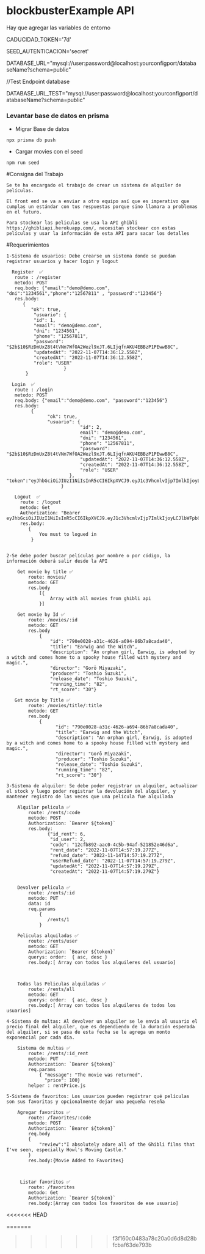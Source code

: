 # blockbusterExample API
Hay que agregar las variables de entorno

CADUCIDAD_TOKEN='7d'

SEED_AUTENTICACION='secret'

DATABASE_URL="mysql://user:password@localhost:yourconfigport/databaseName?schema=public"

//Test Endpoint database

DATABASE_URL_TEST="mysql://user:password@localhost:yourconfigport/databaseName?schema=public"

### Levantar base de datos en prisma


* Migrar Base de datos
```
npx prisma db push
```
* Cargar movies con el seed
```
npm run seed
```

#Consigna del Trabajo
   
    Se te ha encargado el trabajo de crear un sistema de alquiler de películas. 
    
    El front end se va a enviar a otro equipo así que es imperativo que cumplas un estándar con tus respuestas porque sino llamara a problemas en el futuro.

    Para stockear las peliculas se usa la API ghibli https://ghibliapi.herokuapp.com/, necesitan stockear con estas películas y usar la información de esta API para sacar los detalles

#Requerimientos

    1-Sistema de usuarios: Debe crearse un sistema donde se puedan registrar usuarios y hacer login y logout 

      Register  ✅
       route : /register
       metodo: POST 
       req.body: {"email":"demo@demo.com", "dni":"1234561","phone":"12567811" , "password":"123456"}
       res.body:
          {
             "ok": true,
              "usuario": {
              "id": 1,
              "email": "demo@demo.com",
              "dni": "1234561",
              "phone": "12567811",
              "password": "$2b$10$RzDmUxZ8t4tVNn7WfOA2Wezl9xJT.6LIjqfnAKU4EBBzP1PEwwB8C",
              "updatedAt": "2022-11-07T14:36:12.558Z",
              "createdAt": "2022-11-07T14:36:12.558Z",
              "role": "USER"
                         }
           }

      Login  ✅
       route : /login
       metodo: POST
       req.body: {"email":"demo@demo.com", "password":"123456"}
       res.body:
             {
                   "ok": true,
                   "usuario": {
                               "id": 2,
                               email": "demo@demo.com",
                               "dni": "1234561",
                               "phone": "12567811",
                               "password": "$2b$10$RzDmUxZ8t4tVNn7WfOA2Wezl9xJT.6LIjqfnAKU4EBBzP1PEwwB8C",
                               "updatedAt": "2022-11-07T14:36:12.558Z",
                               "createdAt": "2022-11-07T14:36:12.558Z",
                               "role": "USER"
                           },                                                                                        "token":"eyJhbGciOiJIUzI1NiIsInR5cCI6IkpXVCJ9.eyJ1c3VhcmlvIjp7ImlkIjoyLCJlbWFpbCI6ImRlbW9AZGVtby5jb20iLCJkbmkiOiIxMjM0NTYxIiwicGhvbmUiOiIxMjU2NzgxMSIsInBhc3N3b3JkIjoiJDJiJDEwJFJ6RG1VeFo4dDR0Vk5uN1dmT0EyV2V6bDl4SlQuNkxJanFmbkFLVTRFQkJ6UDFQRXd3QjhDIiwidXBkYXRlZEF0IjoiMjAyMi0xMS0wN1QxNDozNjoxMi41NThaIiwiY3JlYXRlZEF0IjoiMjAyMi0xMS0wN1QxNDozNjoxMi41NThaIiwicm9sZSI6IlVTRVIifSwiaWF0IjoxNjY3ODMxODcyLCJleHAiOjE2Njg0MzY2NzJ9.6CKsxXWaBwJDXuqxtPelgWuk4oP4dpwt3TId1AWBG9o"
                        }

       Logout  ✅
         route : /logout
         metodo: Get
         Authorization: "Bearer eyJhbGciOiJIUzI1NiIsInR5cCI6IkpXVCJ9.eyJ1c3VhcmlvIjp7ImlkIjoyLCJlbWFpbCI6ImRlbW9AZGVtby5jb20iLCJkbmkiOiIxMjM0NTYxIiwicGhvbmUiOiIxMjU2NzgxMSIsInBhc3N3b3JkIjoiJDJiJDEwJFJ6RG1VeFo4dDR0Vk5uN1dmT0EyV2V6bDl4SlQuNkxJanFmbkFLVTRFQkJ6UDFQRXd3QjhDIiwidXBkYXRlZEF0IjoiMjAyMi0xMS0wN1QxNDozNjoxMi41NThaIiwiY3JlYXRlZEF0IjoiMjAyMi0xMS0wN1QxNDozNjoxMi41NThaIiwicm9sZSI6IlVTRVIifSwiaWF0IjoxNjY3ODMxODcyLCJleHAiOjE2Njg0MzY2NzJ9.6CKsxXWaBwJDXuqxtPelgWuk4oP4dpwt3TId1AWBG9o"
         res.body:
            {
                You must to logued in
             } 


    2-Se debe poder buscar películas por nombre o por código, la información deberá salir desde la API

        Get movie by title ✅
            route: movies/
            metodo: GET
            res.body
                [{
                    Array with all movies from ghibli api
                }]

        Get movie by Id ✅
            route: /movies/:id
            metodo: GET
            res.body
                {
                    "id": "790e0028-a31c-4626-a694-86b7a8cada40",
                    "title": "Earwig and the Witch",
                    "description": "An orphan girl, Earwig, is adopted by a witch and comes home to a spooky house filled with mystery and magic.",
                    "director": "Gorō Miyazaki",
                    "producer": "Toshio Suzuki",
                    "release_date": "Toshio Suzuki",
                    "running_time": "82",
                    "rt_score": "30"}

       Get movie by Title ✅
            route: /movies/title/:title
            metodo: GET
            res.body
                {
                      "id": "790e0028-a31c-4626-a694-86b7a8cada40",
                      "title": "Earwig and the Witch",
                      "description": "An orphan girl, Earwig, is adopted by a witch and comes home to a spooky house filled with mystery and magic.",
                      "director": "Gorō Miyazaki",
                      "producer": "Toshio Suzuki",
                      "release_date": "Toshio Suzuki",
                      "running_time": "82",
                      "rt_score": "30"}
                
    3-Sistema de alquiler: Se debe poder registrar un alquiler, actualizar el stock y luego poder registrar la devolución del alquiler, y mantener registro de las veces que una película fue alquilada

        Alquilar pelicula ✅
            route: /rents/:code
            metodo: POST
            Authorization: `Bearer ${token}` 
            res.body:                
                   {"id_rent": 6,
                    "id_user": 2,
                    "code": "12cfb892-aac0-4c5b-94af-521852e46d6a",
                    "rent_date": "2022-11-07T14:57:19.277Z",
                    "refund_date": "2022-11-14T14:57:19.277Z",
                    "userRefund_date": "2022-11-07T14:57:19.279Z",
                    "updatedAt": "2022-11-07T14:57:19.279Z",
                    "createdAt": "2022-11-07T14:57:19.279Z"}
                

        Devolver pelicula ✅
            route: /rents/:id
            metodo: PUT
            data: id
            req.params
                {
                   /rents/1
                }

        Peliculas alquiladas ✅
            route: /rents/user
            metodo: GET
            Authorization: `Bearer ${token}` 
            querys: order:  { asc, desc }
            res.body:[ Array con todos los alquileres del usuario]
        
        
        
        Todas las Peliculas alquiladas ✅
            route: /rents/all
            metodo: GET             
            querys: order:  { asc, desc }
            res.body:[ Array con todos los alquileres de todos los usuarios]
    
    4-Sistema de multas: Al devolver un alquiler se le envía al usuario el precio final del alquiler, que es dependiendo de la duración esperada del alquiler, si se pasa de esta fecha se le agrega un monto exponencial por cada día.

        Sistema de multas ✅
            route: /rents/:id_rent
            metodo: PUT
            Authorization: `Bearer ${token}` 
            req.params
                { "message": "The movie was returned",
                  "price": 100}
            helper : rentPrice.js

    5-Sistema de favoritos: Los usuarios pueden registrar qué películas son sus favoritas y opcionalmente dejar una pequeña reseña

        Agregar favoritos ✅
            route: /favorites/:code
            metodo: POST
            Authorization: `Bearer ${token}` 
            req.body
            {
                "review":"I absolutely adore all of the Ghibli films that I've seen, especially Howl's Moving Castle."
            }
            res.body:{Movie Added to Favorites}
            
            
            
         Listar favoritos ✅
            route: /favorites
            metodo: Get
            Authorization: `Bearer ${token}` 
            res.body:[Array con todos los favoritos de ese usuario]
            
            
<<<<<<< HEAD
        
=======
        
>>>>>>> f3f160c0483a78c20a0d6d8d28bfcbaf63de793b
